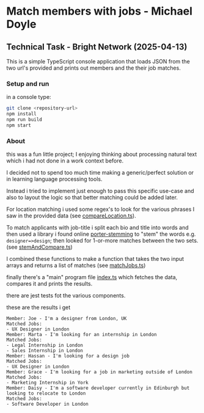 # Match members with jobs - Michael Doyle

## Technical Task - Bright Network (2025-04-13)

This is a simple TypeScript console application that loads JSON from the two url's provided and prints out members and the their job matches.

### Setup and run

in a console type:

```bash
git clone <repository-url>
npm install
npm run build
npm start
```

### About

this was a fun little project; I enjoying thinking about processing natural text which i had not done in a work context before.

I decided not to spend too much time making a generic/perfect solution or in learning language processing tools.

Instead i tried to implement just enough to pass this specific use-case and also to layout the logic so that better matching could be added later.

For location matching i used some regex's to look for the various phrases I saw in the provided data (see [compareLocation.ts](./src/comparer/comapreLocation.ts)).

To match applicants with job-title i split each bio and title into words and then used a library i found online [porter-stemming](https://github.com/maxpatiiuk/porter-stemming) to "stem" the words e.g. `designer=>design`; then looked for 1-or-more matches between the two sets. (see [stemAndCompare.ts](./src/comparer/stemAndCompare.ts))

I combined these functions to make a function that takes the two input arrays and returns a list of matches (see [matchJobs.ts](./src/comparer/matchJobs.ts))

finally there's a "main" program file [index.ts](./src/index.ts) which fetches the data, compares it and prints the results.

there are jest tests fot the various components.

these are the results i get

```
Member: Joe - I'm a designer from London, UK
Matched Jobs:
- UX Designer in London
Member: Marta - I'm looking for an internship in London
Matched Jobs:
- Legal Internship in London
- Sales Internship in London
Member: Hassan - I'm looking for a design job
Matched Jobs:
- UX Designer in London
Member: Grace - I'm looking for a job in marketing outside of London
Matched Jobs:
- Marketing Internship in York
Member: Daisy - I'm a software developer currently in Edinburgh but looking to relocate to London
Matched Jobs:
- Software Developer in London

```
